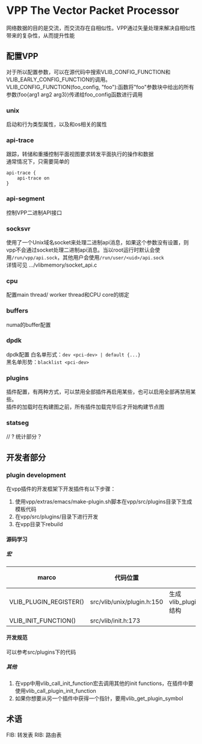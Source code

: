 # VPP The Vector Packet Processor
网络数据的目的是交流，而交流存在自相似性。VPP通过矢量处理来解决自相似性带来的复杂性，从而提升性能
## 配置VPP
对于所以配置参数，可以在源代码中搜索VLIB_CONFIG_FUNCTION和VLIB_EARLY_CONFIG_FUNCTION的调用。  
VLIB_CONFIG_FUNCTION(foo_config, "foo"):函数将"foo"参数块中给出的所有参数(foo{arg1 arg2 arg3})传递给foo_config函数进行调用
### unix
启动和行为类型属性，以及和os相关的属性
### api-trace
跟踪，转储和重播控制平面视图要求转发平面执行的操作和数据  
通常情况下，只需要简单的
```
api-trace {
    api-trace on
}
```
### api-segment
控制VPP二进制API接口
### socksvr
使用了一个Unix域名socket来处理二进制api消息，如果这个参数没有设置，则vpp不会通过socket处理二进制api消息。当以root运行时默认会使用`/run/vpp/api.sock`，其他用户会使用`/run/user/<uid>/api.sock`  
详情可见 .../vlibmemory/socket_api.c
### cpu
配置main thread/ worker thread和CPU core的绑定
### buffers
numa的buffer配置
### dpdk
dpdk配置
白名单形式：`dev <pci-dev> | default {...}`  
黑名单形势：`blacklist <pci-dev>`
### plugins
插件配置，有两种方式，可以禁用全部插件再启用某些，也可以启用全部再禁用某些。  
插件的加载时在构建图之前，所有插件加载完毕后才开始构建节点图
### statseg
// ? 统计部分？

## 开发者部分
### plugin development
在vpp插件的开发框架下开发插件有以下步骤：
1. 使用vpp/extras/emacs/make-plugin.sh脚本在vpp/src/plugins目录下生成模板代码
2. 在vpp/src/plugins/<your plugin>目录下进行开发
3. 在vpp目录下rebuild
#### 源码学习
##### 宏
|marco|代码位置|功能|备注|
| - | - | - | - |
|VLIB_PLUGIN_REGISTER()|src/vlib/unix/plugin.h:150|生成vlib_plugin_registration_t结构||
|VLIB_INIT_FUNCTION()|src/vlib/init.h:173|

#### 开发规范
可以参考src/plugins下的代码
##### 其他
1. 在vpp中用vlib_call_init_function宏去调用其他的init functions，在插件中要使用vlib_call_plugin_init_function
2. 如果你想要从另一个插件中获得一个指针，要用vlib_get_plugin_symbol
## 术语
FIB: 转发表
RIB: 路由表